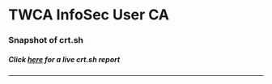 # TWCA InfoSec User CA
### Snapshot of crt.sh
##### Click [here](https://crt.sh/?q=FC8E45D81AA02645B2C36D2B041B963BDE62BA973C8D2DBBF6B7D0965EAD0D12) for a live crt.sh report

---
